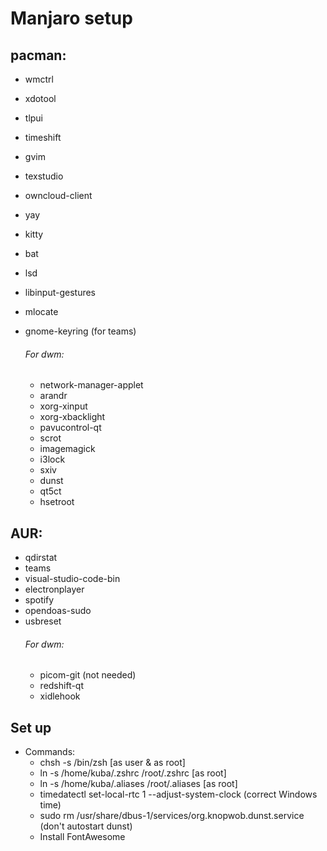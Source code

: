 # Manjaro setup
## pacman:
- wmctrl
- xdotool
- tlpui
- timeshift
- gvim
- texstudio
- owncloud-client
- yay
- kitty
- bat
- lsd
- libinput-gestures
- mlocate

- gnome-keyring (for teams)
	###### For dwm:
	- network-manager-applet
	- arandr
	- xorg-xinput
	- xorg-xbacklight
	- pavucontrol-qt
	- scrot
	- imagemagick
	- i3lock
	- sxiv
    - dunst
    - qt5ct
    - hsetroot

## AUR:
- qdirstat
- teams
- visual-studio-code-bin
- electronplayer
- spotify
- opendoas-sudo
- usbreset
    ###### For dwm:
    - picom-git (not needed)
    - redshift-qt
	- xidlehook

## Set up
- Commands:
	- chsh -s /bin/zsh  [as user & as root]
	- ln -s /home/kuba/.zshrc /root/.zshrc 		[as root]
	- ln -s /home/kuba/.aliases /root/.aliases	[as root]
    - timedatectl set-local-rtc 1 --adjust-system-clock (correct Windows time)
    - sudo rm /usr/share/dbus-1/services/org.knopwob.dunst.service (don't autostart dunst)
    - Install FontAwesome
